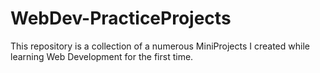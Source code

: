 # WebDev-PracticeProjects
This repository is a collection of a numerous MiniProjects I created while learning Web Development for the first time.
